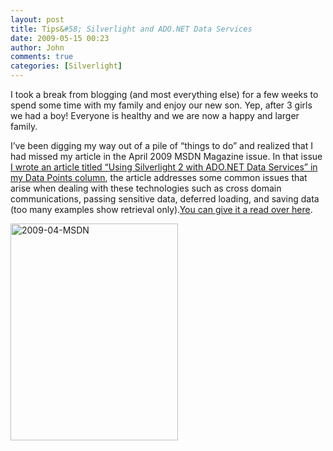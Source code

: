 ```yaml
---
layout: post
title: Tips&#58; Silverlight and ADO.NET Data Services
date: 2009-05-15 00:23
author: John
comments: true
categories: [Silverlight]
---
```

<p>I took a break from blogging (and most everything else) for a few weeks to spend some time with my family and enjoy our new son. Yep, after 3 girls we had a boy! Everyone is healthy and we are now a happy and larger family.</p>  <p>I’ve been digging my way out of a pile of “things to do” and realized that I had missed my article in the April 2009 MSDN Magazine issue. In that issue <a href="http://msdn.microsoft.com/en-us/magazine/dd569758.aspx" target="_blank">I wrote an article titled “Using Silverlight 2 with ADO.NET Data Services” in my Data Points column</a>, the article addresses some common issues that arise when dealing with these technologies such as cross domain communications, passing sensitive data, deferred loading, and saving data (too many examples show retrieval only).<a href="http://msdn.microsoft.com/en-us/magazine/dd569758.aspx" target="_blank">You can give it a read over here</a>.</p>  <p><a href="http://msdn.microsoft.com/en-us/magazine/dd569758.aspx"><img style="border-bottom: 0px; border-left: 0px; display: inline; border-top: 0px; border-right: 0px" title="2009-04-MSDN" border="0" alt="2009-04-MSDN" src="http://images.johnpapa.net/wp-content/uploads/files/media/image/WindowsLiveWriter/TipsSilverlightandADO.NETDataServices_58F/2009-04-MSDN_3.gif" width="268" height="347" /></a></p>

